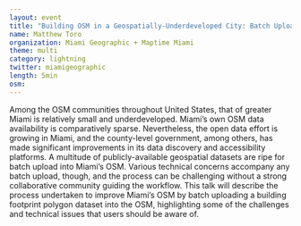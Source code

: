 ```yaml
---
layout: event
title: "Building OSM in a Geospatially-Underdeveloped City: Batch Uploading Miami's Building Footprints"
name: Matthew Toro
organization: Miami Geographic + Maptime Miami
theme: multi
category: lightning
twitter: miamigeographic
length: 5min
osm:
---
```



Among the OSM communities throughout United States, that of greater Miami is relatively small and underdeveloped. Miami’s own OSM data availability is comparatively sparse. Nevertheless, the open data effort is growing in Miami, and the county-level government, among others, has made significant improvements in its data discovery and accessibility platforms. A multitude of publicly-available geospatial datasets are ripe for batch upload into Miami’s OSM. Various technical concerns accompany any batch upload, though, and the process can be challenging without a strong collaborative community guiding the workflow. This talk will describe the process undertaken to improve Miami’s OSM by batch uploading a building footprint polygon dataset into the OSM, highlighting some of the challenges and technical issues that users should be aware of.